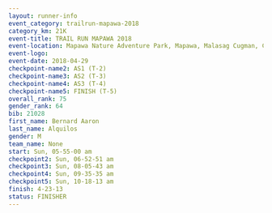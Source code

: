 ```yaml
---
layout: runner-info 
event_category: trailrun-mapawa-2018 
category_km: 21K 
event-title: TRAIL RUN MAPAWA 2018 
event-location: Mapawa Nature Adventure Park, Mapawa, Malasag Cugman, Cagayan de Oro Philippines 
event-logo: 
event-date: 2018-04-29 
checkpoint-name2: AS1 (T-2) 
checkpoint-name3: AS2 (T-3) 
checkpoint-name4: AS3 (T-4) 
checkpoint-name5: FINISH (T-5) 
overall_rank: 75
gender_rank: 64
bib: 21028
first_name: Bernard Aaron
last_name: Alquilos
gender: M
team_name: None
start: Sun, 05-55-00 am
checkpoint2: Sun, 06-52-51 am
checkpoint3: Sun, 08-05-43 am
checkpoint4: Sun, 09-35-35 am
checkpoint5: Sun, 10-18-13 am
finish: 4-23-13
status: FINISHER
---
```

